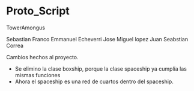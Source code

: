 # Proto_Script
TowerAmongus

Sebastian Franco 
Emmanuel Echeverri 
Jose Miguel lopez
Juan Seabstian Correa 

Cambios hechos al proyecto.
- Se elimino la clase boxship, porque la clase spaceship ya cumplía las mismas funciones 
- Ahora el spaceship es una red de cuartos dentro del spaceship.
